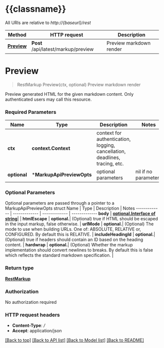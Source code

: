 # {{classname}}

All URIs are relative to *http://{baseurl}/rest*

Method | HTTP request | Description
------------- | ------------- | -------------
[**Preview**](MarkupApi.md#Preview) | **Post** /api/latest/markup/preview | Preview markdown render

# **Preview**
> RestMarkup Preview(ctx, optional)
Preview markdown render

Preview generated HTML for the given markdown content.  Only authenticated users may call this resource.

### Required Parameters

Name | Type | Description  | Notes
------------- | ------------- | ------------- | -------------
 **ctx** | **context.Context** | context for authentication, logging, cancellation, deadlines, tracing, etc.
 **optional** | ***MarkupApiPreviewOpts** | optional parameters | nil if no parameters

### Optional Parameters
Optional parameters are passed through a pointer to a MarkupApiPreviewOpts struct
Name | Type | Description  | Notes
------------- | ------------- | ------------- | -------------
 **body** | [**optional.Interface of string**](string.md)|  | 
 **htmlEscape** | **optional.**| (Optional) true if HTML should be escaped in the input markup, false otherwise. | 
 **urlMode** | **optional.**| (Optional) The mode to use when building URLs. One of: ABSOLUTE, RELATIVE or, CONFIGURED. By default this is RELATIVE. | 
 **includeHeadingId** | **optional.**| (Optional) true if headers should contain an ID based on the heading content. | 
 **hardwrap** | **optional.**| (Optional) Whether the markup implementation should convert newlines to breaks. By default this is false which reflects the standard markdown specification. | 

### Return type

[**RestMarkup**](RestMarkup.md)

### Authorization

No authorization required

### HTTP request headers

 - **Content-Type**: */*
 - **Accept**: application/json

[[Back to top]](#) [[Back to API list]](../README.md#documentation-for-api-endpoints) [[Back to Model list]](../README.md#documentation-for-models) [[Back to README]](../README.md)

